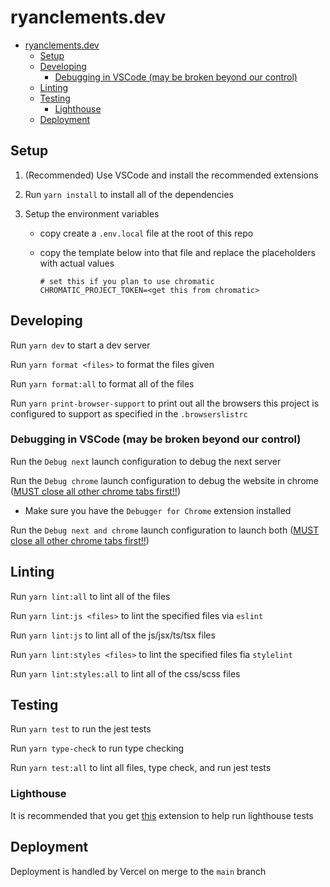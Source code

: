 # ryanclements.dev

- [ryanclements.dev](#ryanclementsdev)
  - [Setup](#setup)
  - [Developing](#developing)
    - [Debugging in VSCode (may be broken beyond our control)](#debugging-in-vscode-may-be-broken-beyond-our-control)
  - [Linting](#linting)
  - [Testing](#testing)
    - [Lighthouse](#lighthouse)
  - [Deployment](#deployment)

## Setup

1. (Recommended) Use VSCode and install the recommended extensions
2. Run `yarn install` to install all of the dependencies
3. Setup the environment variables

   - copy create a `.env.local` file at the root of this repo
   - copy the template below into that file and replace the placeholders with actual values

     ```.env
     # set this if you plan to use chromatic
     CHROMATIC_PROJECT_TOKEN=<get this from chromatic>
     ```

## Developing

Run `yarn dev` to start a dev server

Run `yarn format <files>` to format the files given

Run `yarn format:all` to format all of the files

Run `yarn print-browser-support` to print out all the browsers this project is configured to support as specified in the `.browserslistrc`

### Debugging in VSCode (may be broken beyond our control)

Run the `Debug next` launch configuration to debug the next server

Run the `Debug chrome` launch configuration to debug the website in chrome ([MUST close all other chrome tabs first!!](https://stackoverflow.com/a/55505708))

- Make sure you have the `Debugger for Chrome` extension installed

Run the `Debug next and chrome` launch configuration to launch both ([MUST close all other chrome tabs first!!](https://stackoverflow.com/a/55505708))

## Linting

Run `yarn lint:all` to lint all of the files

Run `yarn lint:js <files>` to lint the specified files via `eslint`

Run `yarn lint:js` to lint all of the js/jsx/ts/tsx files

Run `yarn lint:styles <files>` to lint the specified files fia `stylelint`

Run `yarn lint:styles:all` to lint all of the css/scss files

## Testing

Run `yarn test` to run the jest tests

Run `yarn type-check` to run type checking

Run `yarn test:all` to lint all files, type check, and run jest tests

### Lighthouse

It is recommended that you get [this](https://chrome.google.com/webstore/detail/lighthouse/blipmdconlkpinefehnmjammfjpmpbjk/related) extension to help run lighthouse tests

## Deployment

Deployment is handled by Vercel on merge to the `main` branch
